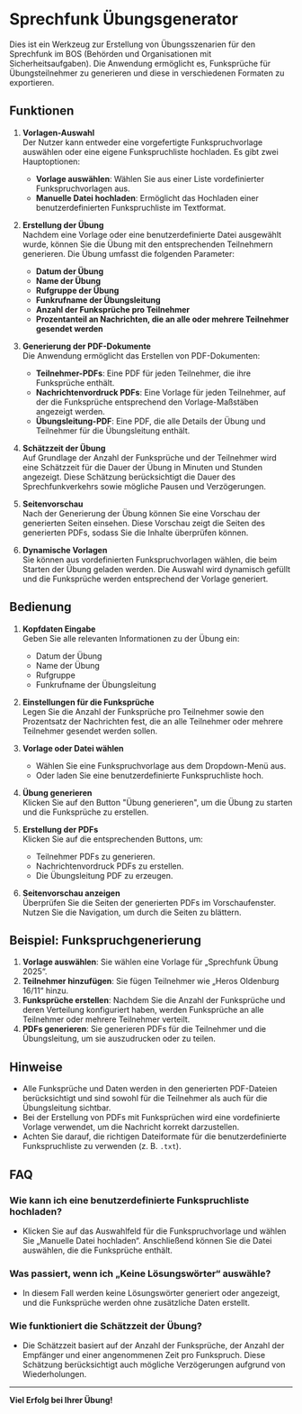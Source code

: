 # Sprechfunk Übungsgenerator

Dies ist ein Werkzeug zur Erstellung von Übungsszenarien für den Sprechfunk im BOS (Behörden und Organisationen mit Sicherheitsaufgaben). Die Anwendung ermöglicht es, Funksprüche für Übungsteilnehmer zu generieren und diese in verschiedenen Formaten zu exportieren.

## Funktionen

1. **Vorlagen-Auswahl**  
   Der Nutzer kann entweder eine vorgefertigte Funkspruchvorlage auswählen oder eine eigene Funkspruchliste hochladen. Es gibt zwei Hauptoptionen:
   - **Vorlage auswählen**: Wählen Sie aus einer Liste vordefinierter Funkspruchvorlagen aus.
   - **Manuelle Datei hochladen**: Ermöglicht das Hochladen einer benutzerdefinierten Funkspruchliste im Textformat.

2. **Erstellung der Übung**  
   Nachdem eine Vorlage oder eine benutzerdefinierte Datei ausgewählt wurde, können Sie die Übung mit den entsprechenden Teilnehmern generieren. Die Übung umfasst die folgenden Parameter:
   - **Datum der Übung**
   - **Name der Übung**
   - **Rufgruppe der Übung**
   - **Funkrufname der Übungsleitung**
   - **Anzahl der Funksprüche pro Teilnehmer**
   - **Prozentanteil an Nachrichten, die an alle oder mehrere Teilnehmer gesendet werden**

3. **Generierung der PDF-Dokumente**  
   Die Anwendung ermöglicht das Erstellen von PDF-Dokumenten:
   - **Teilnehmer-PDFs**: Eine PDF für jeden Teilnehmer, die ihre Funksprüche enthält.
   - **Nachrichtenvordruck PDFs**: Eine Vorlage für jeden Teilnehmer, auf der die Funksprüche entsprechend den Vorlage-Maßstäben angezeigt werden.
   - **Übungsleitung-PDF**: Eine PDF, die alle Details der Übung und Teilnehmer für die Übungsleitung enthält.

4. **Schätzzeit der Übung**  
   Auf Grundlage der Anzahl der Funksprüche und der Teilnehmer wird eine Schätzzeit für die Dauer der Übung in Minuten und Stunden angezeigt. Diese Schätzung berücksichtigt die Dauer des Sprechfunkverkehrs sowie mögliche Pausen und Verzögerungen.

5. **Seitenvorschau**  
   Nach der Generierung der Übung können Sie eine Vorschau der generierten Seiten einsehen. Diese Vorschau zeigt die Seiten des generierten PDFs, sodass Sie die Inhalte überprüfen können.

6. **Dynamische Vorlagen**  
   Sie können aus vordefinierten Funkspruchvorlagen wählen, die beim Starten der Übung geladen werden. Die Auswahl wird dynamisch gefüllt und die Funksprüche werden entsprechend der Vorlage generiert.

## Bedienung

1. **Kopfdaten Eingabe**  
   Geben Sie alle relevanten Informationen zu der Übung ein:
   - Datum der Übung
   - Name der Übung
   - Rufgruppe
   - Funkrufname der Übungsleitung

2. **Einstellungen für die Funksprüche**  
   Legen Sie die Anzahl der Funksprüche pro Teilnehmer sowie den Prozentsatz der Nachrichten fest, die an alle Teilnehmer oder mehrere Teilnehmer gesendet werden sollen.

3. **Vorlage oder Datei wählen**  
   - Wählen Sie eine Funkspruchvorlage aus dem Dropdown-Menü aus.
   - Oder laden Sie eine benutzerdefinierte Funkspruchliste hoch.

4. **Übung generieren**  
   Klicken Sie auf den Button "Übung generieren", um die Übung zu starten und die Funksprüche zu erstellen.

5. **Erstellung der PDFs**  
   Klicken Sie auf die entsprechenden Buttons, um:
   - Teilnehmer PDFs zu generieren.
   - Nachrichtenvordruck PDFs zu erstellen.
   - Die Übungsleitung PDF zu erzeugen.

6. **Seitenvorschau anzeigen**  
   Überprüfen Sie die Seiten der generierten PDFs im Vorschaufenster. Nutzen Sie die Navigation, um durch die Seiten zu blättern.

## Beispiel: Funkspruchgenerierung

1. **Vorlage auswählen**: Sie wählen eine Vorlage für „Sprechfunk Übung 2025“.
2. **Teilnehmer hinzufügen**: Sie fügen Teilnehmer wie „Heros Oldenburg 16/11“ hinzu.
3. **Funksprüche erstellen**: Nachdem Sie die Anzahl der Funksprüche und deren Verteilung konfiguriert haben, werden Funksprüche an alle Teilnehmer oder mehrere Teilnehmer verteilt.
4. **PDFs generieren**: Sie generieren PDFs für die Teilnehmer und die Übungsleitung, um sie auszudrucken oder zu teilen.

## Hinweise

- Alle Funksprüche und Daten werden in den generierten PDF-Dateien berücksichtigt und sind sowohl für die Teilnehmer als auch für die Übungsleitung sichtbar.
- Bei der Erstellung von PDFs mit Funksprüchen wird eine vordefinierte Vorlage verwendet, um die Nachricht korrekt darzustellen.
- Achten Sie darauf, die richtigen Dateiformate für die benutzerdefinierte Funkspruchliste zu verwenden (z. B. `.txt`).

## FAQ

### Wie kann ich eine benutzerdefinierte Funkspruchliste hochladen?
- Klicken Sie auf das Auswahlfeld für die Funkspruchvorlage und wählen Sie „Manuelle Datei hochladen“. Anschließend können Sie die Datei auswählen, die die Funksprüche enthält.

### Was passiert, wenn ich „Keine Lösungswörter“ auswähle?
- In diesem Fall werden keine Lösungswörter generiert oder angezeigt, und die Funksprüche werden ohne zusätzliche Daten erstellt.

### Wie funktioniert die Schätzzeit der Übung?
- Die Schätzzeit basiert auf der Anzahl der Funksprüche, der Anzahl der Empfänger und einer angenommenen Zeit pro Funkspruch. Diese Schätzung berücksichtigt auch mögliche Verzögerungen aufgrund von Wiederholungen.

---

**Viel Erfolg bei Ihrer Übung!**